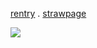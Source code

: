 [rentry](https://rentry.co/be) . [strawpage](https://charlieen.straw.page/)

![](https://static.wikia.nocookie.net/ensemble-stars/images/b/bc/ES2_Adorable_Little_Idols%21_Set_3_Tetora.png/revision/latest?cb=20231127171816)
